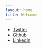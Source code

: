 ```yaml
---
layout: home
title: Welcome
---
```


* [Twitter](https://twitter.com/iainsproat)
* [Github](https://github.com/iainsproat)
* [LinkedIn](https://www.linkedin.com/in/iainsproat)
